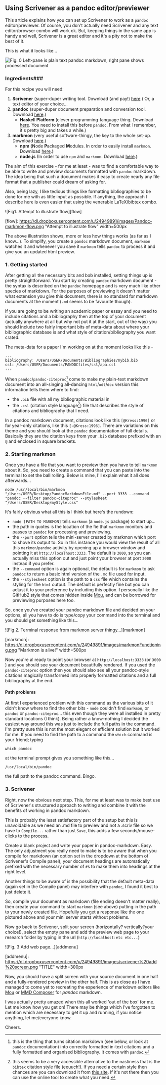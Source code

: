 ## Using Scrivener as a pandoc editor/previewer ##

This article explains how you can set up Scrivener to work as a `pandoc` editor/previewer. Of course, you don't actually need Scrivener and any text editor/browser combo will work ok. But, keeping things in the same app is handy and well, Scrivener is a great editor and it's a pity not to make the best of it.

This is what it looks like...

![Fig. 0 Left-pane is plain text pandoc markdown, right pane shows processed document](https://dl.dropboxusercontent.com/u/24949891/images/Scriv-pandoc-preview.jpg)

 
### Ingredients###
For this recipe you will need:

1. **Scrivener** (super-duper writing tool. Download (and pay!) [here](http://www.literatureandlatte.com/scrivener.php).) Or, a text editor of your choice...
2. **pandoc** (super-duper document preparation and conversion tool. Download [here](https://github.com/jgm/pandoc/releases).)
	* **Haskell Platform** (clever programming-language thing. Download [here](http://www.haskell.org/platform/).  You need to install this before `pandoc`. From what I remember, it's pretty big and takes a while.)
3. **markmon** (very useful software-thingy, the key to the whole set-up.  Download [here](https://github.com/yyjhao/markmon).)
	* **npm** (**N**ode **P**ackaged **M**odules. In order to easily install `markmon`. Download [here](https://www.npmjs.org/).)
	* **node.js** (In order to use `npm` and `markmon`. Download [here](http://nodejs.org/download/).)
	
The aim of this exercise - for me at least - was to find a comfortable way to be able to write and preview documents formatted with `pandoc` markdown. The idea being that such a document makes it easy to create nearly any file format that a publisher could dream of asking for. 

Also, being lazy, I like tedious things like formatting bibliographies to be done for me with as little input as possible. If anything, the approach I describe here is even easier that using the venerable LaTeX/bibtex combo.

![Fig1. Attempt to illustrate flow][flow]

[flow]: https://dl.dropboxusercontent.com/u/24949891/images/Pandoc-markmon-flow.png "Attempt to illustrate flow" width=500px


The above illustration shows, more or less how things works (as far as I know...). To simplify, you create a `pandoc` markdown document, `markmon` watches it and whenever you save it `markmon` tells `pandoc` to process it and give you an updated html preview.

### 1. Getting started ###

After getting all the necessary bits and bob installed, setting things up is pretty straightforward. You start by creating `pandoc` markdown document - the syntax is described on the `pandoc` homepage and is very much like other species of markdown. For the purposes of previewing it doesn't matter what extension you give this document, there is no standard for markdown documents at the moment (`.md` seems to be favourite though). 

If you are going to be writing an academic paper or essay and you need to include citations and a bibliography then at the top of your document (actually anywhere at all but why not put it at the start, out of the way) you should include two fairly important bits of meta-data about where your bibliographic database is and what style of citation/bibliography you want crated.

The meta-data for a paper I'm working on at the moment looks like this - 

```
---
bibliography: /Users/USER/Documents/Bibliographies/mybib.bib
csl: /Users/USER/Documents/PANDOCfiles/csl/apa.csl
--- 
```

When `pandoc`/`pandoc-citeproc`[^cite] come to make my plain-text markdown document into an all-singing all-dancing `html`/`odt`/`doc` version this information tells them where to find:

[^cite]: this is the thing that turns citation markdown (see below, or look at `pandoc` documentation) into correctly formatted in-text citations and a fully formatted and organised bibliography. It comes with `pandoc`.

* the `.bib` file with all my bibliographic material in
* the `.csl` (citation style language[^csl]) file that describes the style of citations and bibliography that I need.

[^csl]: this seems to be a very accessible alternative to the nastiness that is the `bibtex` citation style file (eeuuch!). If you need a certain style then chances are you can download it from [this site](http://editor.citationstyles.org/about/). If it's not there then you can use the online tool to create what you need.

In a pandoc markdown document, citations look like this
`[@Kress:1996]` or for year-only citations, like this `[-@Kress:1996]`. There are variations on this theme and you should look at the `pandoc` documentation of full details. Basically they are the citation keys from your `.bib` database prefixed with an `@` and enclosed in square brackets.

### 2. Starting markmon ###

Once you have a file that you want to preview then you have to tell `markmon` about it. So, you need to create a command that you can paste into the terminal to set the ball rolling. Below is mine, I'll explain what it all does afterwards...

```
node /usr/local/bin/markmon "/Users/USER/Desktop/PandocMarkdownFile.md" --port 3333 --command "pandoc --filter pandoc-citeproc" --stylesheet "/Users/USER/Desktop/myStyle.css"
```

It's fairly obvious what all this is I think but here's the rundown:

* `node [PATH TO MARKMON]` tells `markmon` (a `node.js` package) to start up...  
* the path in quotes is the location of the fie that `markmon` monitors and passes to `pandoc` for processing and previewing. 
* the `--port` option tells the mini-server created by markmon which port to shove its output to. So in this instance you would view the result of all this `markmon`/`pandoc` activity by opening up a browser window and pointing it at `http://localhost:3333`. The default is `3000`, so you can actually miss this option out and just point your browser at port `3000` instead if you prefer.
* the `--command` option is again optional, the default is for `markmon` to ask `pandoc` to return a basic html version of the `.md` file used for input.
* the `--stylesheet` option is the path to a `css` file which contains the styling for the `html` output. The default is perfectly fine but you can adjust it to your preference by including this option. I personally like the GitHub2 style that comes hidden inside [Mou](http://mouapp.com/), and can be borrowed for previewing purposes here too.

So, once you've created your pandoc markdown file and decided on your options, all you have to do is type/copy your command into the terminal and you should get something like this...


![Fig 2. Terminal response from markmon server thingy...][markmon] 

[markmon]: https://dl.dropboxusercontent.com/u/24949891/images/markmonFunctioning.png "Markmon is alive!" width=500px

Now you're al ready to point your browser at `http://localhost:3333` (or `3000` ) and you should see your document beautifully rendered. If you used the `pandoc-citeproc` option then you should also see all your pandoc-style citations magically transformed into properly formatted citations and a full bibliography at the end.

#### Path problems ####

At first I experienced problem with this command as the various bits of it didn't know where to find the other bits - `node` couldn't find `markmon`, or `pandoc` or `pandoc-citeproc`... this even though they were all installed in pretty standard locations (I think). Being rather a know-nothing I decided the easiest way around this was just to include the full paths in the command. I'm pretty sure this is not the most elegant or efficient solution but it worked for me. If you need to find the path to a command the `which` command is your friend; typing

```
which pandoc
```

at the terminal prompt gives you something like this...

```
/usr/local/bin/pandoc
```

the full path to the pandoc command. Bingo. 

### 3. Scrivener ###

Right, now the obvious next step. This, for me at least was to make best use of Scrivener's structured approach to writing and combine it with the benefits of working in pandoc markdown.

This is probably the least satisfactory part of the setup but this is unavoidable as we need an .md file to preview and not a .scriv file so we have to `Compile...` rather than just `Save`, this adds a few seconds/mouse-clicks to the process.

Create a blank project and write your paper in pandoc-markdown. Easy. The only adjustment you really need to make is to be aware that when you compile for markdown (an option set in the dropdown at the bottom of Scrivener's Compile panel), your document headings are automatically prefixed with the necessary number of `#`s to make them into headings at the right level.

Another things to be aware of is the possibility that the default meta-data (again set in the Compile panel) may interfere with `pandoc`,  I found it best to just delete it.

So, compile your document as markdown (file ending doesn't matter really), then create your command to start `markmon` (see above) putting in the path to your newly created file. Hopefully you get a response like the one pictured above and your mini server starts without problems. 

Now go back to Scrivener, split your screen (horizontally? vertically?your choice!), select the empty pane and add the preview web page to your research folder by typing in the url (`http://localhost:etc etc...`)

![Fig. 3 Add web page...][addmenu] 

[addmenu]: https://dl.dropboxusercontent.com/u/24949891/images/scrivener%20add%20screen.png "TITLE" width=300px

Now, you should have a split screen with your source document in one half and a fully-rendered preview in the other half. This is as close as I have managed to come yet to recreating the experience of markdown editors like [Mou](http://mouapp.com/) or [MMD Composer](http://multimarkdown.com/) for *pandoc* markdown.

I was actually pretty amazed when this all worked 'out of the box' for me. Let me know how you get on! There may be things which I've forgotten to mention which are necessary to get it up and running, if you notice anything, let me/everyone know.

Cheers.


